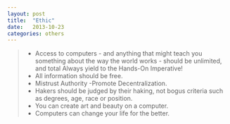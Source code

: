 ```yaml
---
layout: post
title:  "Ethic"
date:   2013-10-23
categories: others
---
```


>* Access to computers - and anything that might teach you something about the way the world works - should be unlimited, and total Always yield to the Hands-On Imperative!
>* All information should be free.
>* Mistrust Authority -Promote Decentralization.
>* Hakers should be judged by their haking, not bogus criteria such as degrees, age, race or position.
>* You can create art and beauty on a computer.
>* Computers can change your life for the better.
